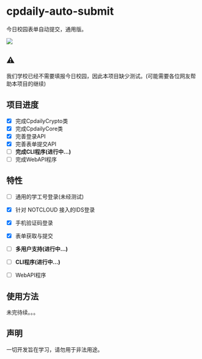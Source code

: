 # cpdaily-auto-submit
今日校园表单自动提交，通用版。

![](https://github.com/cyanray/cpdaily-auto-submit/workflows/build/badge.svg)

## ⚠
我们学校已经不需要填报今日校园，因此本项目缺少测试。(可能需要各位网友帮助本项目的继续)

## 项目进度
- [x] 完成CpdailyCrypto类
- [x] 完成CpdailyCore类
- [x] 完善登录API
- [x] 完善表单提交API
- [ ] **完成CLI程序(进行中...)**
- [ ] 完成WebAPI程序

## 特性
- [ ] 通用的学工号登录(未经测试)
- [x] 针对 NOTCLOUD 接入的IDS登录
- [x] 手机验证码登录
- [x] 表单获取与提交
- [ ] **多用户支持(进行中...)**
- [ ] **CLI程序(进行中...)**
- [ ] WebAPI程序


## 使用方法

未完待续。。。

## 声明
一切开发旨在学习，请勿用于非法用途。
